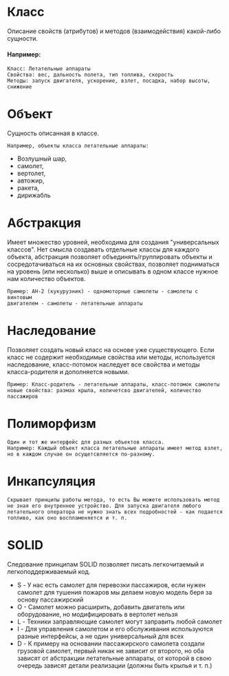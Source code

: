 # Класс
Описание свойств (атрибутов) и методов (взаимодействия) какой-либо сущности.
#### Например:
    Класс: Летательные аппараты
    Свойства: вес, дальность полета, тип топлива, скорость
    Методы: запуск двигателя, ускорение, взлет, посадка, набор высоты, снижение

# Объект 
Cущность описанная в классе.

    Например, объекты класса летательные аппараты:
- Возлушный шар, 
- самолет, 
- вертолет,
- автожир, 
- ракета, 
- дирижабль

# Абстракция
Имеет множество уровней, необходима для создания "универсальных классов".
Нет смысла создавать отдельные классы для каждого объекта, абстракция позволяет объединять/группировать объекты и сосредотачиваться на их основных свойствах, позволяет подниматься на уровень (или несколько) выше и описывать в одном классе нужное нам количество объектов.

    Пример: АН-2 (кукурузник) - одномоторные самолеты - самолеты с винтовым    
    двигателем - самолеты - летательные аппараты

# Наследование
Позволяет создать новый класс на основе уже существующего.
Если класс не содержит необходимые свойства или методы, используется наследование, класс-потомок наследует все свойства и методы класса-родителя и дополняется новыми.

    Пример: Класс-родитель - летательные аппараты, класс-потомок самолеты
    новые свойства: размах крыла, количетсво двигателей, количество пассажиров

# Полиморфизм
    Один и тот же интерфейс для разных объектов класса.
    Например: Каждый объект класса летательные аппараты имеет метод взлет, но в каждом случае он осущетсвляется по-разному.

# Инкапсуляция

    Скрывает принципы работы метода, то есть Вы можете использовать метод не зная его внутреннее устройство. Для запуска двигателя любого летательного оператора не нужно знать всех подробностей - как подается топливо, как оно воспламеняется и т. п.

# SOLID
Следование принципам SOLID позволяет писать легкочитаемый и легкоподдерживаемый код.

- S - У нас есть самолет для перевозки пассажиров, если нужен самолет для тушения пожаров мы делаем новую модель беря за основу пассажирский
- О - Самолет можно расширить, добавить двигатель или оборудование, но модифицировать в вертолет нельзя
- L - Техники заправляющие самолет могут заправить любой самолет
- I - Для управления самолетом и его обслуживания используются разные интерфейсы, а не один универсальный для всех
- D - К примеру на основании пассажирского самолета создали грузовой самолет, первый никак не зависит от второго, но оба зависят от абстракции летательные аппараты, от которой в свою очередь зависят детали реализации (должны быть крылья  и т. п.)